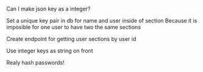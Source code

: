 Can I make json key as a integer?

Set a unique key pair in db for name and user inside of section 
Because it is imposible for one user to have two the same sections


Create endpoint for getting user sections by user id 


Use integer keys as string on front

Realy hash passwords!
